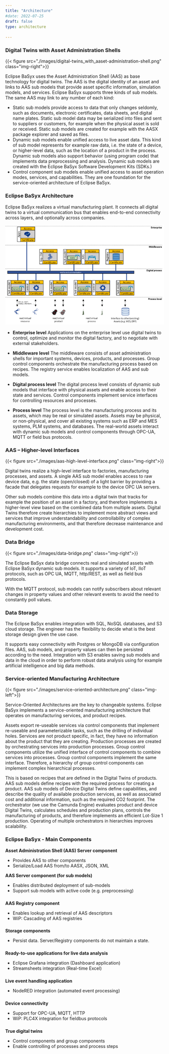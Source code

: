 ```yaml
---
title: "Architecture"
#date: 2022-07-25
draft: false
type: architecture

---
```


### Digital Twins with Asset Administration Shells

{{< figure src="./images/digital-twins_with_aaset-administration-shell.png" class="img-right">}}

Eclipse BaSyx uses the Asset Administration Shell (AAS) as base technology for digital twins. The AAS is the digital identity of an asset and links to AAS sub models that provide asset specific information, simulation models, and services. Eclipse BaSyx supports three kinds of sub models. The same AAS may link to any number of each kind:

*	Static sub models provide access to data that only changes seldomly, such as documents, electronic certificates, data sheets, and digital name plates. Static sub model data may be serialized into files and sent to suppliers or customers, for example when the physical asset is sold or received. Static sub models are created for example with the AASX package explorer and saved as files.
*	Dynamic sub models enable unified access to live asset data. This kind of sub model represents for example raw data, i.e. the state of a device, or higher-level data, such as the location of a product in the process. Dynamic sub models also support behavior (using program code) that implements data preprocessing and analysis. Dynamic sub models are created with the Eclipse BaSyx Software Development Kits (SDKs.) 
*	Control component sub models enable unified access to asset operation modes, services, and capabilities. They are one foundation for the service-oriented architecture of Eclipse BaSyx.	


### Eclipse BaSyx Architecture

Eclipse BaSyx realizes a virtual manufacturing plant. It connects all digital twins to a virtual communication bus that enables end-to-end connectivity across layers, and optionally across companies.

![Eclipse BaSyx Architecture ilustration alt](images/eclipse_basyx_architecture.png)


*	**Enterprise level**
Applications on the enterprise level use digital twins to control, optimize and monitor the digital factory, and to negotiate with external stakeholders.

*	**Middleware level**
The middleware consists of asset administration shells for important systems, devices, products, and processes. Group control components orchestrate the manufacturing process based on recipes. The registry service enables localization of AAS and sub models. 

*	**Digital process level**
The digital process level consists of dynamic sub models that interface with physical assets and enable access to their state and services. Control components implement service interfaces for controlling resources and processes.

*	**Process level**
The process level is the manufacturing process and its assets, which may be real or simulated assets. Assets may be physical, or non-physical, and cover all existing systems such as ERP and MES systems, PLM systems, and databases. The real-world assets interact with dynamic sub models and control components through OPC-UA, MQTT or field bus protocols.


### AAS – Higher-level Interfaces

{{< figure src="./images/aas-high-level-interface.png" class="img-right">}}

Digital twins realize a high-level interface to factories, manufacturing processes, and assets. A single AAS sub model enables access to raw device data, e.g. the state (open/closed) of a light barrier by providing a facade that delegates requests for example to the device OPC UA servers.

Other sub models combine this data into a digital twin that tracks for example the position of an asset in a factory, and therefore implements a higher-level view based on the combined data from multiple assets. Digital Twins therefore create hierarchies to implement more abstract views and services that improve understandability and controllability of complex manufacturing environments, and that therefore decrease maintenance and development cost.


### Data Bridge

{{< figure src="./images/data-bridge.png" class="img-right">}}

The Eclipse BaSyx data bridge connects real and simulated assets with Eclipse BaSyx dynamic sub models. It supports a variety of IoT, IIoT protocols, such as OPC UA, MQTT, http/REST, as well as field bus protocols.

With the MQTT protocol, sub models can notify subscribers about relevant changes in property values and other relevant events to avoid the need to constantly poll values.


### Data Storage

The Eclipse BaSyx enables integration with SQL, NoSQL databases, and S3 cloud storage. The engineer has the flexibility to decide what is the best storage design given the use case. 

It supports easy connectivity with Postgres or MongoDB via configuration files. AAS, sub models, and property values can then be persisted according to the need. Integration with S3 enables saving sub models and data in the cloud in order to perform robust data analysis using for example artificial intelligence and big data methods.


### Service-oriented Manufacturing Architecture

{{< figure src="./images/service-oriented-architecture.png" class="img-left">}}

Service-Oriented Architectures are the key to changeable systems. Eclipse BaSyx implements a service-oriented manufacturing architecture that operates on manufacturing services, and product recipes. 

Assets export re-useable services via control components that implement re-useable and parameterizable tasks, such as the drilling of individual holes. Services are not product specific, in fact, they have no information about the product that they are creating. Production processes are created by orchestrating services into production processes. Group control components utilize the unified interface of control components to combine services into processes. Group control components implement the same interface. Therefore, a hierarchy of group control components can implement complex hierarchical processes.

This is based on recipes that are defined in the Digital Twins of products. AAS sub models define recipes with the required process for creating a product. AAS sub models of Device Digital Twins define capabilities, and describe the quality of available production services, as well as associated cost and additional information, such as the required CO2 footprint. The orchestrator (we use the Camunda Engine) evaluates product and device Digital Twins, calculates schedules and production plans, controls the manufacturing of products, and therefore implements an efficient Lot-Size 1 production. Operating of multiple orchestrators in hierarchies improves scalability.



### Eclipse BaSyx - Main Components

<!--{{< figure src="./images/ico_aas.png" class="ico-left">}}-->
**Asset Administration Shell (AAS) Server component**

- Provides AAS to other components
- Serialize/Load AAS from/to AASX, JSON, XML


<!--{{< figure src="./images/ico_sm.png" class="ico-left">}}-->
**AAS Server component (for sub models)**

- Enables distributed deployment of sub-models
- Support sub models with active code (e.g. preprocessing)

### 

<!--{{< figure src="./images/ico_registry.png" class="ico-left">}}-->
**AAS Registry component**

- Enables lookup and retrieval of AAS descriptors
- WiP: Cascading of AAS registries

### 

<!--{{< figure src="./images/ico_storage.png" class="ico-left">}}-->
**Storage components**

- Persist data. Server/Registry components do not maintain a state.

### 

<!--{{< figure src="./images/ico_analysis.png" class="ico-left">}}-->
**Ready-to-use applications for live data analysis**

- Eclipse Grafana integration (Dashboard application)
- Streamsheets integration (Real-time Excel)

### 

<!--{{< figure src="./images/ico_preprocess.png" class="ico-left">}}-->
**Live event handling application**

- NodeRED integration (automated event processing)

### 

<!--{{< figure src="./images/ico_bus-connector.png" class="ico-left">}}-->
**Device connectivity**

- Support for OPC-UA, MQTT, HTTP
- WiP: PLC4X integration for fieldbus protocols

### 

<!--{{< figure src="./images/ico_control-components.png" class="ico-left">}}-->
**True digital twins**

- Control components and group components
- Enable controlling of processes and process steps





